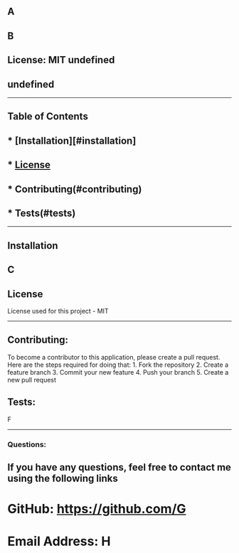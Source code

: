 
  ## A

  ##  B

  ##  License: MIT undefined 
  ##  undefined

----

## Table of Contents

## * [Installation][#installation]
## * [License](#license)
## * Contributing(#contributing)
## * Tests(#tests)

----

## Installation

  C
----

## License

  License used for this project - MIT

----

## Contributing:

  To become a contributor to this application, please create a pull request.
  Here are the steps required for doing that:
    1. Fork the repository
    2. Create a feature branch
    3. Commit your new feature
    4. Push your branch
    5. Create a new pull request

## Tests:

  F

----

### Questions:

## If you have any questions, feel free to contact me using the following links
  # GitHub: https://github.com/G
  # Email Address: H

